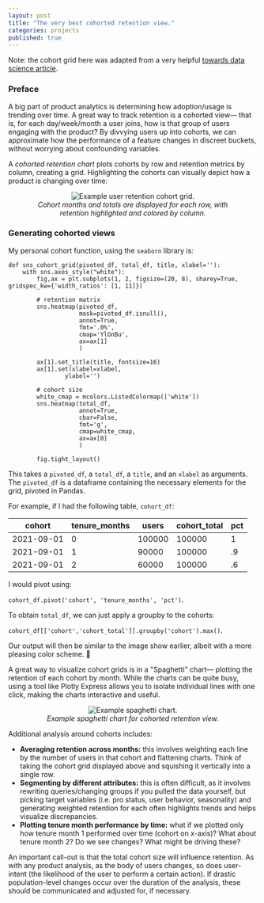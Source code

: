 ```yaml
---
layout: post
title: "The very best cohorted retention view."
categories: projects
published: true
---
```


Note: the cohort grid here was adapted from a very helpful [towards data science article](https://towardsdatascience.com/a-step-by-step-introduction-to-cohort-analysis-in-python-a2cbbd8460ea).

### Preface

A big part of product analytics is determining how adoption/usage is trending over time. A great way to track retention is a cohorted view— that is, for each day/week/month a user joins, how is that group of users engaging with the product? By divvying users up into cohorts, we can approximate how the performance of a feature changes in discreet buckets, without worrying about confounding variables.

A _cohorted retention chart_ plots cohorts by row and retention metrics by column, creating a grid. Highlighting the cohorts can visually depict how a product is changing over time:

<center>
<figure>
  <img src="{{site.url}}/assets/posts/cohorted-retention/cohort-grid.png" alt="Example user retention cohort grid."/>
  <figcaption><i><center>Cohort months and totals are displayed for each row, with retention highlighted and colored by column.</center></i></figcaption>
</figure>
</center>

### Generating cohorted views

My personal cohort function, using the `seaborn` library is:

```
def sns_cohort_grid(pivoted_df, total_df, title, xlabel=''):
    with sns.axes_style("white"):
        fig,ax = plt.subplots(1, 2, figsize=(20, 8), sharey=True, gridspec_kw={'width_ratios': [1, 11]})

        # retention matrix
        sns.heatmap(pivoted_df,
                    mask=pivoted_df.isnull(),
                    annot=True,
                    fmt='.0%',
                    cmap='YlGnBu',
                    ax=ax[1]
                    )

        ax[1].set_title(title, fontsize=16)
        ax[1].set(xlabel=xlabel,
                ylabel='')

        # cohort size
        white_cmap = mcolors.ListedColormap(['white'])
        sns.heatmap(total_df,
                    annot=True,
                    cbar=False,
                    fmt='g',
                    cmap=white_cmap,
                    ax=ax[0]
                    )

        fig.tight_layout()
```

This takes a `pivoted_df`, a `total_df`, a `title`, and an `xlabel` as arguments. The `pivoted_df` is a dataframe containing the necessary elements for the grid, pivoted in Pandas.

For example, if I had the following table, `cohort_df`:

| cohort     | tenure_months | users  | cohort_total | pct |
| ---------- | ------------- | ------ | ------------ | --- |
| 2021-09-01 | 0             | 100000 | 100000       | 1   |
| 2021-09-01 | 1             | 90000  | 100000       | .9  |
| 2021-09-01 | 2             | 60000  | 100000       | .6  |

I would pivot using:

`cohort_df.pivot('cohort', 'tenure_months', 'pct')`.

To obtain `total_df`, we can just apply a groupby to the cohorts:

`cohort_df[['cohort','cohort_total']].groupby('cohort').max()`.

Our output will then be similar to the image show earlier, albeit with a more pleasing color scheme. 🙂

A great way to visualize cohort grids is in a "Spaghetti" chart— plotting the retention of each cohort by month. While the charts can be quite busy, using a tool like Plotly Express allows you to isolate individual lines with one click, making the charts interactive and useful.

<center>
<figure>
  <img src="{{site.url}}/assets/posts/cohorted-retention/spaghetti.jpg" alt="Example spaghetti chart."/>
  <figcaption><i><center>Example spaghetti chart for cohorted retention view.</center></i></figcaption>
</figure>
</center>

Additional analysis around cohorts includes:

- **Averaging retention across months:** this involves weighting each line by the number of users in that cohort and flattening charts. Think of taking the cohort grid displayed above and squishing it vertically into a single row.
- **Segmenting by different attributes:** this is often difficult, as it involves rewriting queries/changing groups if you pulled the data yourself, but picking target variables (i.e. pro status, user behavior, seasonality) and generating weighted retention for each often highlights trends and helps visualize discrepancies.
- **Plotting tenure month performance by time:** what if we plotted only how tenure month 1 performed over time (cohort on x-axis)? What about tenure month 2? Do we see changes? What might be driving these?

An important call-out is that the total cohort size will influence retention. As with any product analysis, as the body of users changes, so does user-intent (the likelihood of the user to perform a certain action). If drastic population-level changes occur over the duration of the analysis, these should be communicated and adjusted for, if necessary.
